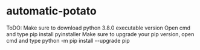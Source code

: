 # automatic-potato
ToDO: Make sure to download python 3.8.0 executable version
Open cmd and type pip install pyinstaller
Make sure to upgrade your pip version, open cmd and type python -m pip install --upgrade pip
